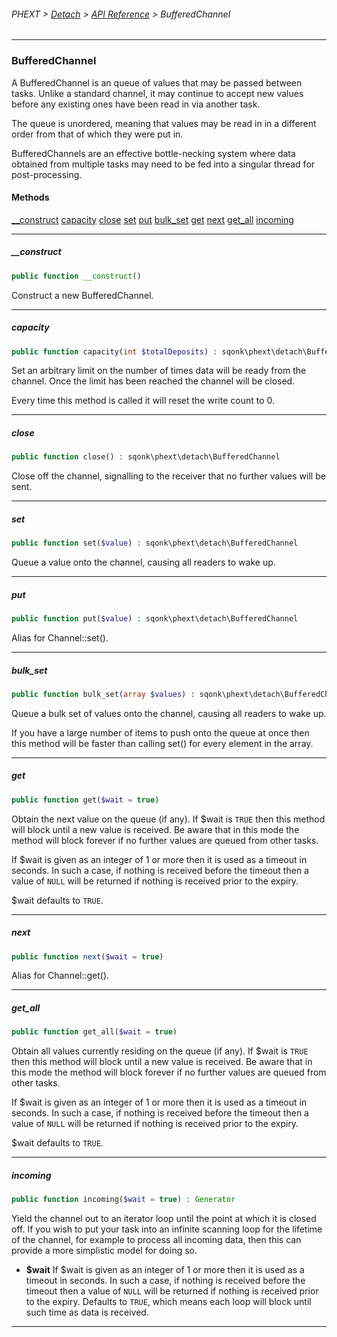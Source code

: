 ###### PHEXT > [Detach](../README.md) > [API Reference](index.md) > BufferedChannel
------
### BufferedChannel
A BufferedChannel is an queue of values that may be passed between tasks. Unlike a standard channel, it may continue to accept new values before any existing ones have been read in via another task.

The queue is unordered, meaning that values may be read in in a different order from that of which they were put in.

BufferedChannels are an effective bottle-necking system where data obtained from multiple tasks may need to be fed into a singular thread for post-processing.
#### Methods
[__construct](#__construct)
[capacity](#capacity)
[close](#close)
[set](#set)
[put](#put)
[bulk_set](#bulk_set)
[get](#get)
[next](#next)
[get_all](#get_all)
[incoming](#incoming)

------
##### __construct
```php
public function __construct() 
```
Construct a new BufferedChannel.


------
##### capacity
```php
public function capacity(int $totalDeposits) : sqonk\phext\detach\BufferedChannel
```
Set an arbitrary limit on the number of times data will be ready from the channel. Once the limit has been reached the channel will be closed.

Every time this method is called it will reset the write count to 0.


------
##### close
```php
public function close() : sqonk\phext\detach\BufferedChannel
```
Close off the channel, signalling to the receiver that no further values will be sent.


------
##### set
```php
public function set($value) : sqonk\phext\detach\BufferedChannel
```
Queue a value onto the channel, causing all readers to wake up.


------
##### put
```php
public function put($value) : sqonk\phext\detach\BufferedChannel
```
Alias for Channel::set().


------
##### bulk_set
```php
public function bulk_set(array $values) : sqonk\phext\detach\BufferedChannel
```
Queue a bulk set of values onto the channel, causing all readers to wake up.

If you have a large number of items to push onto the queue at once then this method will be faster than calling set() for every element in the array.


------
##### get
```php
public function get($wait = true) 
```
Obtain the next value on the queue (if any). If $wait is `TRUE` then this method will block until a new value is received. Be aware that in this mode the method will block forever if no further values are queued from other tasks.

If $wait is given as an integer of 1 or more then it is used as a timeout in seconds. In such a case, if nothing is received before the timeout then a value of `NULL` will be returned if nothing is received prior to the expiry.

$wait defaults to `TRUE`.


------
##### next
```php
public function next($wait = true) 
```
Alias for Channel::get().


------
##### get_all
```php
public function get_all($wait = true) 
```
Obtain all values currently residing on the queue (if any). If $wait is `TRUE` then this method will block until a new value is received. Be aware that in this mode the method will block forever if no further values are queued from other tasks.

If $wait is given as an integer of 1 or more then it is used as a timeout in seconds. In such a case, if nothing is received before the timeout then a value of `NULL` will be returned if nothing is received prior to the expiry.

$wait defaults to `TRUE`.


------
##### incoming
```php
public function incoming($wait = true) : Generator
```
Yield the channel out to an iterator loop until the point at which it is closed off. If you wish to put your task into an infinite scanning loop for the lifetime of the channel, for example to process all incoming data, then this can provide a more simplistic model for doing so.

- **$wait** If $wait is given as an integer of 1 or more then it is used as a timeout in seconds. In such a case, if nothing is received before the timeout then a value of `NULL` will be returned if nothing is received prior to the expiry. Defaults to `TRUE`, which means each loop will block until such time as data is received.


------
